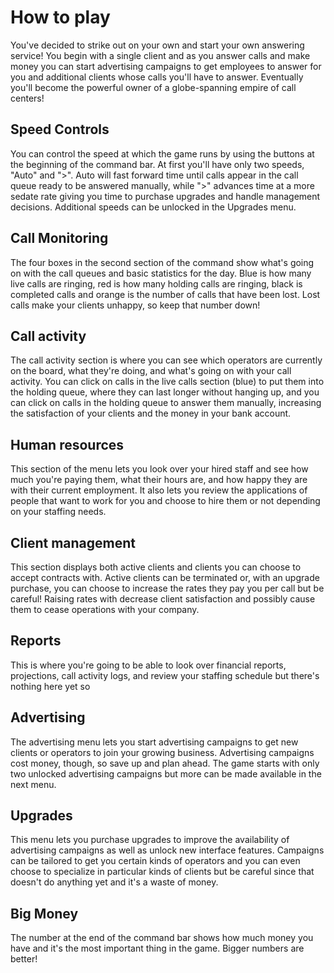 # How to play

You've decided to strike out on your own and start your own answering service! You begin with a single client and as you answer calls and make money you can start advertising campaigns to get employees to answer for you and additional clients whose calls you'll have to answer. Eventually you'll become the powerful owner of a globe-spanning empire of call centers!

## Speed Controls

You can control the speed at which the game runs by using the buttons at the beginning of the command bar. At first you'll have only two speeds, "Auto" and ">". Auto will fast forward time until calls appear in the call queue ready to be answered manually, while ">" advances time at a more sedate rate giving you time to purchase upgrades and handle management decisions. Additional speeds can be unlocked in the Upgrades menu.

## Call Monitoring

The four boxes in the second section of the command show what's going on with the call queues and basic statistics for the day. Blue is how many live calls are ringing, red is how many holding calls are ringing, black is completed calls and orange is the number of calls that have been lost. Lost calls make your clients unhappy, so keep that number down!

## Call activity

The call activity section is where you can see which operators are currently on the board, what they're doing, and what's going on with your call activity. You can click on calls in the live calls section (blue) to put them into the holding queue, where they can last longer without hanging up, and you can click on calls in the holding queue to answer them manually, increasing the satisfaction of your clients and the money in your bank account.

## Human resources

This section of the menu lets you look over your hired staff and see how much you're paying them, what their hours are, and how happy they are with their current employment. It also lets you review the applications of people that want to work for you and choose to hire them or not depending on your staffing needs.

## Client management

This section displays both active clients and clients you can choose to accept contracts with. Active clients can be terminated or, with an upgrade purchase, you can choose to increase the rates they pay you per call but be careful! Raising rates with decrease client satisfaction and possibly cause them to cease operations with your company.

## Reports

This is where you're going to be able to look over financial reports, projections, call activity logs, and review your staffing schedule but there's nothing here yet so

## Advertising

The advertising menu lets you start advertising campaigns to get new clients or operators to join your growing business. Advertising campaigns cost money, though, so save up and plan ahead. The game starts with only two unlocked advertising campaigns but more can be made available in the next menu.

## Upgrades

This menu lets you purchase upgrades to improve the availability of advertising campaigns as well as unlock new interface features. Campaigns can be tailored to get you certain kinds of operators and you can even choose to specialize in particular kinds of clients but be careful since that doesn't do anything yet and it's a waste of money.

## Big Money

The number at the end of the command bar shows how much money you have and it's the most important thing in the game. Bigger numbers are better!

